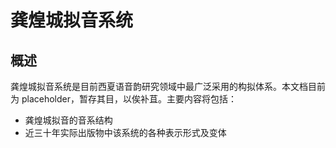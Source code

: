 # 龚煌城拟音系统

## 概述

龚煌城拟音系统是目前西夏语音韵研究领域中最广泛采用的构拟体系。本文档目前为 placeholder，暂存其目，以俟补苴。主要内容将包括：

* 龚煌城拟音的音系结构
* 近三十年实际出版物中该系统的各种表示形式及变体
